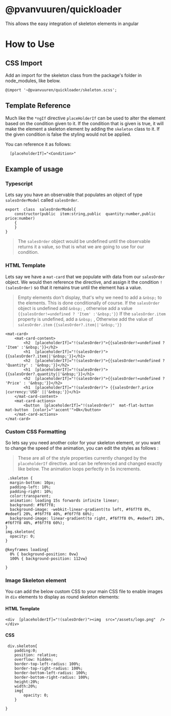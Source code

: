 
# @pvanvuuren/quickloader

This allows the easy integration of skeleton elements in angular

# How to Use

## CSS Import
Add an import for the skeleton class from the package's folder in node_modules, like below.


    @import '~@pvanvuuren/quickloader/skeleton.scss';
  ## Template Reference
  Much like the `*ngIf` directive `placeHolderIf` can be used to alter the element based on the condition given to it. If the condition that is given is true, it will make the element a skeleton element by adding the `skeleton` class to it. If the given condition is false the styling would not be applied.

You can reference it as follows:

      [placeholderIf]="<Condition>" 
## Example of usage
### Typescript
Lets say you have an observable that populates an object of type `salesOrderModel` called `salesOrder`.

    export  class  salesOrderModel{
	    constructor(public  item:string,public  quantity:number,public price:number)
	    {
	    }
    }
    
>The `salesOrder` object would be undefined until the observable returns it a value,  so that is what we are going to use for our condition.
### HTML Template
Lets say we have a `mat-card` that we populate with data from our `salesOrder` object.
We would then reference the directive, and assign it the condition `!(salesOrder)` so that it remains true until the element has a value.
> Empty elements don't display, that's why we need to add a `&nbsp;` to the elements. This is done conditionally of course.
> If the `salesOrder` object is undefined add `&nbsp;` , otherwise add a value 
> `{{salesOrder!=undefined ? 'Item' :'&nbsp;'}}`
> If the `salesOrder.item` property is undefined, add a `&nbsp;` , Otherwise add the value of `salesOrder.item`
> `{{salesOrder?.item||'&nbsp;'}}`

    <mat-card>
	    <mat-card-content>
		    <h2  [placeholderIf]="!(salesOrder)">{{salesOrder!=undefined ? 'Item' :'&nbsp;'}}</h2>
		    <h1  [placeholderIf]="!(salesOrder)"> {{salesOrder?.item||'&nbsp;'}}</h1>
		    <h2  [placeholderIf]="!(salesOrder)">{{salesOrder!=undefined ? 'Quantity' : '&nbsp;'}}</h2>
		    <h1  [placeholderIf]="!(salesOrder)"> {{salesOrder?.quantity||'&nbsp;'}}</h1>
		    <h2  [placeholderIf]="!(salesOrder)">{{salesOrder!=undefined ? 'Price' : '&nbsp;'}}</h2>
		    <h1  [placeholderIf]="!(salesOrder)"> {{salesOrder?.price |currency:'USD' ||'&nbsp;'}}</h1>
	    </mat-card-content>
	    <mat-card-actions>
		    <button  [placeholderIf]="!(salesOrder)"  mat-flat-button  mat-button  [color]="'accent'">Ok</button>
	    </mat-card-actions>
    </mat-card>
### Custom CSS Formatting
So lets say you need another color for your skeleton element, or you want to change the speed of the animation, you can edit the styles as follows :
>These are all of the style properties currently changed by the `placeholderIf` directive. and can be referenced and changed exactly like below.
>The animation loops perfectly in 5s increments.

     .skeleton {
      margin-bottom: 10px;
      padding-left: 10%;
      padding-right: 10%;
      color:transparent;
      animation: loading 15s forwards infinite linear;
      background: #f6f7f8;
      background-image: -webkit-linear-gradient(to left, #f6f7f8 0%, #edeef1 20%, #f6f7f8 40%, #f6f7f8 60%);
      background-image: linear-gradient(to right, #f6f7f8 0%, #edeef1 20%, #f6f7f8 40%, #f6f7f8 60%);
    }
    img.skeleton{
      opacity: 0;
    }
    
    @keyframes loading{
      0% { background-position: 0vw} 
      100% { background-position: 112vw}
      
    }

   ### Image Skeleton element
You can add the below custom CSS to your main CSS file to enable images in `div` elements to display as round skeleton elements:
#### HTML Template
 `<div  [placeholderIf]="!(salesOrder)"><img  src="/assets/logo.png"  /></div>`
 #### CSS 

     div.skeleton{
        padding:0;
        position: relative;
        overflow: hidden;
        border-top-left-radius: 100%;
        border-top-right-radius: 100%;
        border-bottom-left-radius: 100%;
        border-bottom-right-radius: 100%;
        height:20%;
        width:20%;
        img{
            opacity: 0;
        }
        
    }
